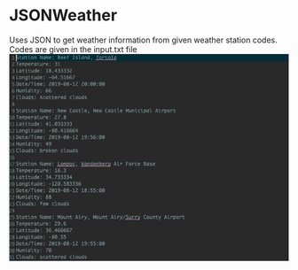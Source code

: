 # JSONWeather
Uses JSON to get weather information from given weather station codes.
Codes are given in the input.txt file
![stockimage](https://github.com/chiatt97/JSONWeather/blob/master/Screen%20Shot%202019-08-12%20at%204.13.41%20PM.png)
